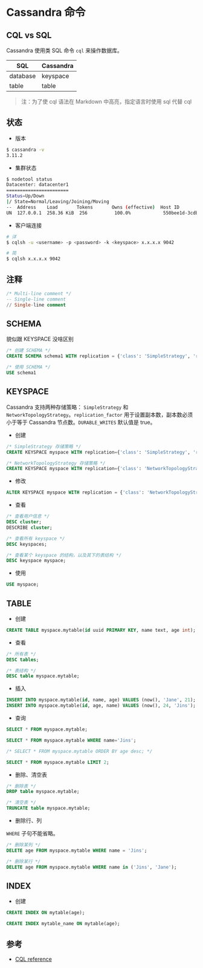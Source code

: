 # Cassandra 命令

## CQL vs SQL

Cassandra 使用类 SQL 命令 `cql` 来操作数据库。

| SQL      | Cassandra |
| -------- | --------- |
| database | keyspace  |
| table    | table     |

> 注：为了使 cql 语法在 Markdown 中高亮，指定语言时使用 sql 代替 cql

## 状态

* 版本

```sh
$ cassandra -v
3.11.2
```

* 集群状态

```sh
$ nodetool status
Datacenter: datacenter1
=======================
Status=Up/Down
|/ State=Normal/Leaving/Joining/Moving
--  Address    Load       Tokens       Owns (effective)  Host ID                               Rack
UN  127.0.0.1  258.36 KiB  256          100.0%            550bee1d-3cdb-4e67-b086-f5bdb1c8e010  rack1
```

* 客户端连接

```sh
# 详
$ cqlsh -u <username> -p <password> -k <keyspace> x.x.x.x 9042

# 简
$ cqlsh x.x.x.x 9042
```

## 注释

```sql
/* Multi-line comment */
-- Single-line comment
// Single-line comment
```

## SCHEMA

貌似跟 KEYSPACE 没啥区别

```sql
/* 创建 SCHEMA */
CREATE SCHEMA schema1 WITH replication = {'class': 'SimpleStrategy', 'replication_factor': 2};

/* 使用 SCHEMA */
USE schema1
```

## KEYSPACE

Cassandra 支持两种存储策略： `SimpleStrategy` 和 `NetworkTopologyStrategy`。`replication_factor` 用于设置副本数，副本数必须小于等于 Cassandra 节点数。`DURABLE_WRITES` 默认值是 true。

* 创建

```sql
/* SimpleStrategy 存储策略 */
CREATE KEYSPACE myspace WITH replication={'class': 'SimpleStrategy', 'replication_factor': 2};

/* NetworkTopologyStrategy 存储策略 */
CREATE KEYSPACE myspace WITH replication={'class': 'NetworkTopologyStrategy', 'dc1': 2, 'dc2': 3}；
```

* 修改

```sql
ALTER KEYSPACE myspace WITH replication = {'class': 'NetworkTopologyStrategy', 'dc1': 3} AND DURABLE_WRITES = false;
```

* 查看

```sql
/* 查看用户信息 */
DESC cluster;
DESCRIBE cluster;

/* 查看所有 keyspace */
DESC keyspaces;

/* 查看某个 keyspace 的结构，以及其下的表结构 */
DESC keyspace myspace;
```

* 使用

```sql
USE myspace;
```

## TABLE

* 创建

```sql
CREATE TABLE myspace.mytable(id uuid PRIMARY KEY, name text, age int);
```

* 查看

```sql
/* 所有表 */
DESC tables;

/* 表结构 */
DESC table myspace.mytable;
```

* 插入

```sql
INSERT INTO myspace.mytable(id, name, age) VALUES (now(), 'Jane', 21);
INSERT INTO myspace.mytable(id, age, name) VALUES (now(), 24, 'Jins');
```

* 查询

```sql
SELECT * FROM myspace.mytable;

SELECT * FROM myspace.mytable WHERE name='Jins';

/* SELECT * FROM myspace.mytable ORDER BY age desc; */

SELECT * FROM myspace.mytable LIMIT 2;
```

* 删除、清空表

```sql
/* 删除表 */
DROP table myspace.mytable;

/* 清空表 */
TRUNCATE table myspace.mytable;
```

* 删除行、列

`WHERE` 子句不能省略。

```sql
/* 删除某列 */
DELETE age FROM myspace.mytable WHERE name = 'Jins';

/* 删除某行 */
DELETE age FROM myspace.mytable WHERE name in ('Jins', 'Jane');
```

## INDEX

* 创建

```sql
CREATE INDEX ON mytable(age);

CREATE INDEX mytable_name ON mytable(age);
```

## 参考

* [CQL reference](http://docs.datastax.com/en/cql/latest/cql/cql_reference/cqlReferenceTOC.html)
